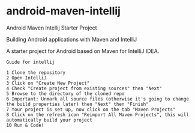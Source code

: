 android-maven-intellij
======================

Android Maven Intellij Starter Project 


Building Android applications with Maven and IntelliJ

A starter project for Android based on Maven for IntelliJ IDEA.

	Guide for intellij

	1 Clone the repository
	2 Open IntelliJ
	3 Click on "Create New Project"
	4 Check "Create project from existing sources" then "Next"
	5 Browse to the directory of the cloned repo
	6 Important: Unmark all source files (otherwise it's going to change the build properties later) then "Next" then "Finish"
	7 Your project is set up, now click on the tab "Maven Projects"
	8 Click on the refresh icon "Reimport All Maven Projects", this will automatically build your project
	10 Run & Code!
